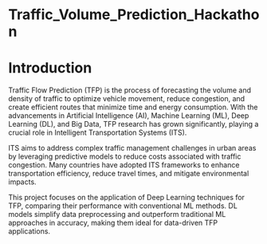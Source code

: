 # Traffic_Volume_Prediction_Hackathon

# Introduction
Traffic Flow Prediction (TFP) is the process of forecasting the volume and density of traffic to optimize vehicle movement, reduce congestion, and create efficient routes that minimize time and energy consumption. With the advancements in Artificial Intelligence (AI), Machine Learning (ML), Deep Learning (DL), and Big Data, TFP research has grown significantly, playing a crucial role in Intelligent Transportation Systems (ITS).

ITS aims to address complex traffic management challenges in urban areas by leveraging predictive models to reduce costs associated with traffic congestion. Many countries have adopted ITS frameworks to enhance transportation efficiency, reduce travel times, and mitigate environmental impacts.

This project focuses on the application of Deep Learning techniques for TFP, comparing their performance with conventional ML methods. DL models simplify data preprocessing and outperform traditional ML approaches in accuracy, making them ideal for data-driven TFP applications.
